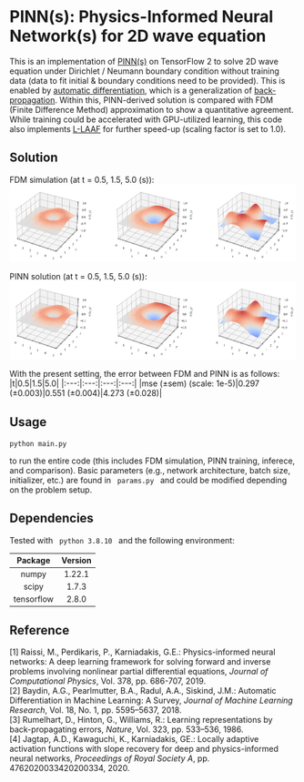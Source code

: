 # PINN(s): Physics-Informed Neural Network(s) for 2D wave equation

This is an implementation of [PINN(s)](https://doi.org/10.1016/j.jcp.2018.10.045) on TensorFlow 2 to solve 2D wave equation under Dirichlet / Neumann boundary condition without training data (data to fit initial & boundary conditions need to be provided). This is enabled by [automatic differentiation](https://arxiv.org/abs/1502.05767), which is a generalization of [back-propagation](https://doi.org/10.1038/323533a0). Within this, PINN-derived solution is compared with FDM (Finite Difference Method) approximation to show a quantitative agreement. While training could be accelerated with GPU-utilized learning, this code also implements [L-LAAF](https://doi.org/10.1098/rspa.2020.0334) for further speed-up (scaling factor is set to 1.0). 

## Solution
FDM simulation (at t = 0.5, 1.5, 5.0 (s)):
<img src="./figures/FDM.png">

PINN solution (at t = 0.5, 1.5, 5.0 (s)):
<img src="./figures/PINN.png">

With the present setting, the error between FDM and PINN is as follows:
|t|0.5|1.5|5.0|
|:---:|:---:|:---:|:---:|
|mse (&plusmn;sem) (scale: 1e-5)|0.297 (&plusmn;0.003)|0.551 (&plusmn;0.004)|4.273 (&plusmn;0.028)|

## Usage
```
python main.py
```
to run the entire code (this includes FDM simulation, PINN training, inferece, and comparison). Basic parameters (e.g., network architecture, batch size, initializer, etc.) are found in <code> params.py </code> and could be modified depending on the problem setup. 

## Dependencies
Tested with <code> python 3.8.10 </code> and the following environment:

|Package                      |Version|
| :---: | :---: |
|numpy                        |1.22.1|
|scipy                        |1.7.3|
|tensorflow                   |2.8.0|

## Reference
[1] Raissi, M., Perdikaris, P., Karniadakis, G.E.: Physics-informed neural networks: A deep learning framework for solving forward and inverse problems involving nonlinear partial differential equations, *Journal of Computational Physics*, Vol. 378, pp. 686-707, 2019. 
<br>
[2] Baydin, A.G., Pearlmutter, B.A., Radul, A.A., Siskind, J.M.: Automatic Differentiation in Machine Learning: A Survey, *Journal of Machine Learning Research*, Vol. 18, No. 1, pp. 5595–5637, 2018. 
<br>
[3] Rumelhart, D., Hinton, G., Williams, R.: Learning representations by back-propagating errors, *Nature*, Vol. 323, pp. 533–536, 1986. 
<br>
[4] Jagtap, A.D., Kawaguchi, K., Karniadakis, GE.: Locally adaptive activation functions with slope recovery for deep and physics-informed neural networks, *Proceedings of Royal Society A*, pp. 4762020033420200334, 2020. 
